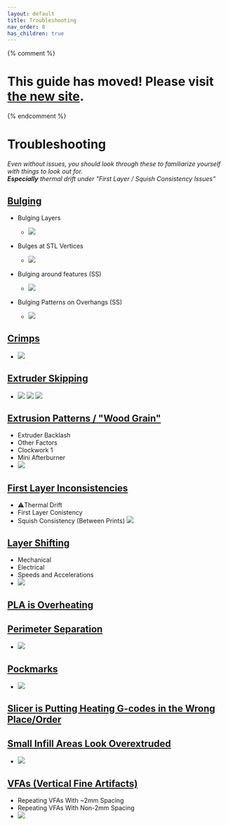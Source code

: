```yaml
---
layout: default
title: Troubleshooting
nav_order: 8
has_children: true
---
```


{% comment %} 
# This guide has moved! Please visit [the new site](https://andrewellis93.github.io/Print-Tuning-Guide/).
{% endcomment %}
# **Troubleshooting**
*Even without issues, you should look through these to familiarize yourself with things to look out for.\
**Especially** thermal drift under "First Layer / Squish Consistency Issues"*

## [Bulging](./troubleshooting/bulging.md)
- Bulging Layers
    - ![](./troubleshooting/images/bulging/Bulging2.png) 

- Bulges at STL Vertices
    - ![](./troubleshooting/images/bulging/Vertex-Bulges.png) 

- Bulging around features (SS)
    - ![](./troubleshooting/images/bulging/feature_bulging.png) 

- Bulging Patterns on Overhangs (SS)
    - ![](./troubleshooting/images/bulging/AboveBridgeFlow-2.png)

## [Crimps](./troubleshooting/crimps.md)
- ![](./troubleshooting/images/crimps/Microfit-Crimps.png)

## [Extruder Skipping](./troubleshooting/extruder_skipping.md) 
- ![](./troubleshooting/images/extruder_skipping/ExtruderSkips-2.png)
![](./troubleshooting/images/extruder_skipping/ExtruderSkips-3.png)
![](./troubleshooting/images/extruder_skipping/ExtruderSkips-5.png)

## [Extrusion Patterns / "Wood Grain"](./troubleshooting/extrusion_patterns.md)
- Extruder Backlash
- Other Factors
- Clockwork 1
- Mini Afterburner
- ![](./troubleshooting/images/extrusion_patterns/Backlash-WoodGrain.png)

## [First Layer Inconsistencies](./troubleshooting/index_first_layer_squish_consistency_issues.md)
- :warning:Thermal Drift
- First Layer Conistency
- Squish Consistency (Between Prints)
![](/images/first_layer_squish/FirstLayer-Squares-1.png)

## [Layer Shifting](./troubleshooting/layer_shifting.md) 
- Mechanical
- Electrical
- Speeds and Accelerations
- ![](./troubleshooting/images/layer_shifting/1.png)

## [PLA is Overheating](./troubleshooting/pla_overheating.md)

## [Perimeter Separation](./troubleshooting/perimeter_separation.md)
- ![](./troubleshooting/images/perimeter_separation/perimeter_separation.jpg)

## [Pockmarks](./troubleshooting/pockmarks.md)
- ![](./troubleshooting/images/pockmarks/Pockmarks.png)

## [Slicer is Putting Heating G-codes in the Wrong Place/Order](./troubleshooting/slicer_putting_heating_g-codes_wrong_order.md) 

## [Small Infill Areas Look Overextruded](./troubleshooting/small_infill_areas_overextruded.md)
- ![](./troubleshooting/images/small_infill_overextruded/example1.png) 

## [VFAs (Vertical Fine Artifacts)](./troubleshooting/vfas.md)
- Repeating VFAs With ~2mm Spacing
- Repeating VFAs With Non-2mm Spacing
- ![](./troubleshooting/images/vfas/ToothMarks.png)
